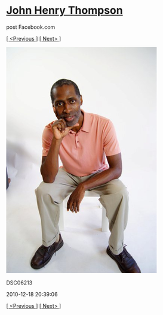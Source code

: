 # [John Henry Thompson](../README.md)
post Facebook.com

[[ <Previous ]](2010-12-18-3.md) [[ Next> ]](2010-12-18-5.md)

[![](../media/2010-12-18/Fam-2010-DSC06213.jpg)](../README.md)

DSC06213

2010-12-18 20:39:06

[[ <Previous ]](2010-12-18-3.md) [[ Next> ]](2010-12-18-5.md)